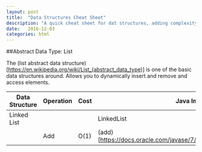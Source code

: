 ```yaml
---
layout: post
title:  "Data Structures Cheat Sheet"
description: "A quick cheat sheet for dat structures, adding complexity and a implementation sample in java"
date:   2016-12-03
categories: html
---
```


##Abstract Data Type: List

The (list abstract data structure)[https://en.wikipedia.org/wiki/List_(abstract_data_type)] is one of the basic data structures around. Allows you to dynamically insert and remove and access elements.

|Data Structure|Operation|Cost|Java Implementation
|---|---|---|---|
|Linked List|||LinkedList
||Add|O(1)|(add)[https://docs.oracle.com/javase/7/docs/api/java/util/LinkedList.html#add(E)]
